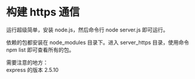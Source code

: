 # 构建 https 通信

运行超级简单，安装 node.js，然后命令行 node server.js 即可运行。

依赖的包都安装在 node_modules 目录下。进入 server_https 目录，使用命令 npm list 即可查看所有的包。   

需要注意的地方：   
express 的版本 2.5.10   